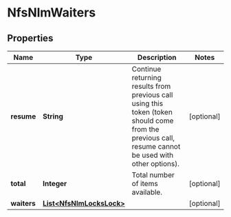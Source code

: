 
# NfsNlmWaiters

## Properties
Name | Type | Description | Notes
------------ | ------------- | ------------- | -------------
**resume** | **String** | Continue returning results from previous call using this token (token should come from the previous call, resume cannot be used with other options). |  [optional]
**total** | **Integer** | Total number of items available. |  [optional]
**waiters** | [**List&lt;NfsNlmLocksLock&gt;**](NfsNlmLocksLock.md) |  |  [optional]



